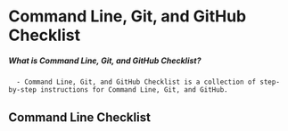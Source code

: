 # Command Line, Git, and GitHub Checklist

##### What is Command Line, Git, and GitHub Checklist?
      - Command Line, Git, and GitHub Checklist is a collection of step-by-step instructions for Command Line, Git, and GitHub.



## Command Line Checklist


